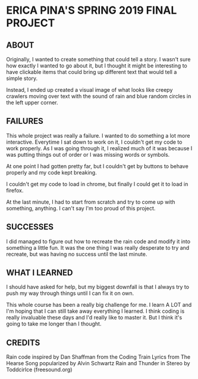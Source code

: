 # ERICA PINA'S SPRING 2019 FINAL PROJECT

## ABOUT
Originally, I wanted to create something that could tell a story. I wasn't sure how exactly I wanted to go about it, but I thought it might be interesting to have clickable items that could bring up different text that would tell a simple story.

Instead, I ended up created a visual image of what looks like creepy crawlers moving over text with the sound of rain and blue random circles in the left upper corner.

## FAILURES
This whole project was really a failure. I wanted to do something a lot more interactive. Everytime I sat down to work on it, I couldn't get my code to work properly. As I was going through it, I realized much of it was because I was putting things out of order or I was missing words or symbols.

At one point I had gotten pretty far, but I couldn't get by buttons to behave properly and my code kept breaking.

I couldn't get my code to load in chrome, but finally I could get it to load in firefox.

At the last minute, I had to start from scratch and try to come up with something, anything. I can't say I'm too proud of this project.

## SUCCESSES
I did managed to figure out how to recreate the rain code and modify it into something a little fun. It was the one thing I was really desperate to try and recreate, but was having no success until the last minute.

## WHAT I LEARNED
I should have asked for help, but my biggest downfall is that I always try to push my way through things until I can fix it on own.

This whole course has been a really big challenge for me. I learn A LOT and I'm hoping that I can still take away everything I learned. I think coding is really invaluable these days and I'd really like to master it. But I think it's going to take me longer than I thought.

## CREDITS
Rain code inspired by Dan Shaffman from the Coding Train
Lyrics from The Hearse Song popularized by Alvin Schwartz
Rain and Thunder in Stereo by Toddcirlce (freesound.org)
